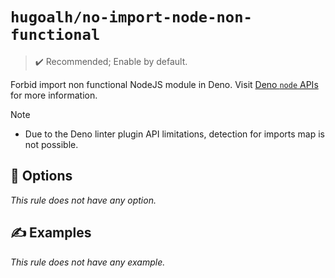 # `hugoalh/no-import-node-non-functional`

> ✔️ Recommended; Enable by default.

Forbid import non functional NodeJS module in Deno. Visit [Deno `node` APIs](https://docs.deno.com/runtime/reference/node_apis/) for more information.

> [!NOTE]
> - Due to the Deno linter plugin API limitations, detection for imports map is not possible.

## 🔧 Options

*This rule does not have any option.*

## ✍️ Examples

*This rule does not have any example.*
